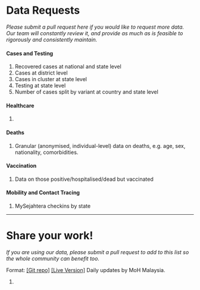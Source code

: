 # Data Requests

_Please submit a pull request here if you would like to request more data. Our team will constantly review it, and provide as much as is feasible to rigorously and consistently maintain._

#### Cases and Testing

1) Recovered cases at national and state level
2) Cases at district level
3) Cases in cluster at state level
4) Testing at state level
5) Number of cases split by variant at country and state level

#### Healthcare

1)

#### Deaths

1) Granular (anonymised, individual-level) data on deaths, e.g. age, sex, nationality, comorbidities.

#### Vaccination

1) Data on those positive/hospitalised/dead but vaccinated

#### Mobility and Contact Tracing

1) MySejahtera checkins by state


---

# Share your work!

_If you are using our data, please submit a pull request to add to this list so the whole community can benefit too._

Format: [[Git repo]](https://github.com/MoH-Malaysia/covid19-public)
[[Live Version]](https://covid-19.moh.gov.my/terkini)
Daily updates by MoH Malaysia.

1) 
